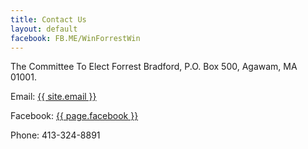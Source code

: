 ```yaml
---
title: Contact Us
layout: default
facebook: FB.ME/WinForrestWin
---
```

The Committee To Elect Forrest Bradford, P.O. Box 500, Agawam, MA 01001.

Email: <a href="mailto:{{ site.email }}">{{ site.email }}</a>

Facebook: <a href="http://{{ page.facebook }}">{{ page.facebook }}</a>

Phone: 413-324-8891
